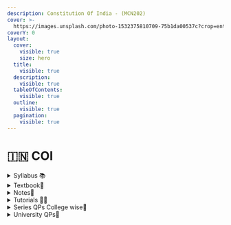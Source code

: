 ```yaml
---
description: Constitution Of India - (MCN202)
cover: >-
  https://images.unsplash.com/photo-1532375810709-75b1da00537c?crop=entropy&cs=srgb&fm=jpg&ixid=M3wxOTcwMjR8MHwxfHNlYXJjaHwyfHxjb25zdGl0dXRpb24lMjBvZiUyMGluZGlhfGVufDB8fHx8MTcwNjQzOTYwMHww&ixlib=rb-4.0.3&q=85
coverY: 0
layout:
  cover:
    visible: true
    size: hero
  title:
    visible: true
  description:
    visible: true
  tableOfContents:
    visible: true
  outline:
    visible: true
  pagination:
    visible: true
---
```


# 🇮🇳 COI

<details>

<summary>Syllabus 📚</summary>

[MCN202](https://drive.google.com/file/d/1dEzmJJn5Iur3ODIZf3davhiq-ULViWOU/view?usp=drive\_link) 👈

</details>

<details>

<summary>Textbook📖</summary>

[COI Textbook](https://drive.google.com/drive/folders/1V-PxIuAtiSu9g2cX4QHrA-W7WDkuazoB?usp=drive\_link) 👈

</details>

<details>

<summary>Notes📒</summary>

[COI Notes](https://drive.google.com/drive/folders/1APQNlqv-YpKxDapmq4cySnhnKf6ywsze?usp=drive\_link) 👈

</details>

<details>

<summary>Tutorials 🧑‍🏫</summary>

[KTU S4 CONSTITUTION OF INDIA | KTU S4 CONSTITUTION OF INDIA TOPICS | CONSTITUTION OF INDIA KTU S4 - BIG Q](https://youtu.be/kmjR7MvKBys?si=MeA\_8gLQweOrWKnp) 👈

[Constitution of India - Edutrikz by Hingston](https://youtube.com/playlist?list=PLIex9xdAUpog7oxh5DRTH5MXHLFMxdqfK\&si=Qrn7ZNHoS-JJH7cM) 👈

[CONSTITUTION OF INDIA - deebuus](https://youtube.com/playlist?list=PLE57eeihTcea-xzaTJ14nsPwymxvC2hU8\&si=jBu0\_KZCCUPZSu4w) 👈

</details>

<details>

<summary>Series QPs College wise📃</summary>

[COI Series QPs](https://drive.google.com/drive/folders/1jK6GwTTWTLoqCPyrgVS4X-Fre4MGyYSM?usp=drive\_link) 👈

</details>

<details>

<summary>University QPs📄</summary>

[COI Previous Year QPs ](https://drive.google.com/drive/folders/1BB\_8LH1jIsPZpcB5DAZJecVrCC2I5ayI?usp=drive\_link)👈

</details>
